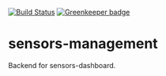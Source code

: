 [![Build Status](https://travis-ci.org/Juraci/sensors-management.svg?branch=master)](https://travis-ci.org/Juraci/sensors-management) [![Greenkeeper badge](https://badges.greenkeeper.io/Juraci/sensors-management.svg)](https://greenkeeper.io/)

# sensors-management

Backend for sensors-dashboard.
